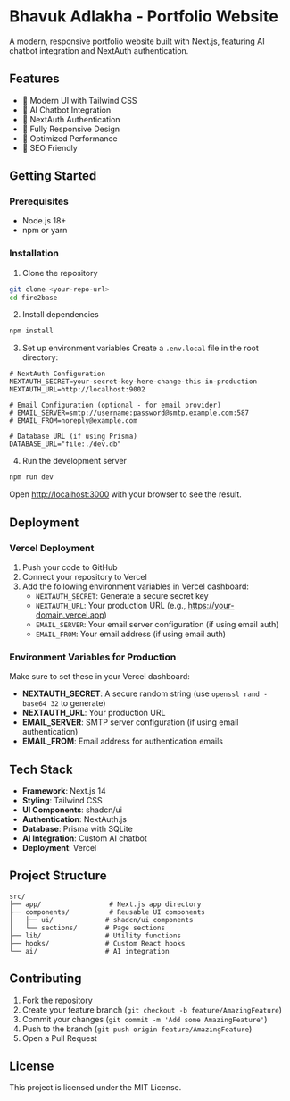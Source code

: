 # Bhavuk Adlakha - Portfolio Website

A modern, responsive portfolio website built with Next.js, featuring AI chatbot integration and NextAuth authentication.

## Features

- 🎨 Modern UI with Tailwind CSS
- 🤖 AI Chatbot Integration
- 🔐 NextAuth Authentication
- 📱 Fully Responsive Design
- 🚀 Optimized Performance
- 🎯 SEO Friendly

## Getting Started

### Prerequisites

- Node.js 18+ 
- npm or yarn

### Installation

1. Clone the repository
```bash
git clone <your-repo-url>
cd fire2base
```

2. Install dependencies
```bash
npm install
```

3. Set up environment variables
Create a `.env.local` file in the root directory:
```env
# NextAuth Configuration
NEXTAUTH_SECRET=your-secret-key-here-change-this-in-production
NEXTAUTH_URL=http://localhost:9002

# Email Configuration (optional - for email provider)
# EMAIL_SERVER=smtp://username:password@smtp.example.com:587
# EMAIL_FROM=noreply@example.com

# Database URL (if using Prisma)
DATABASE_URL="file:./dev.db"
```

4. Run the development server
```bash
npm run dev
```

Open [http://localhost:3000](http://localhost:3000) with your browser to see the result.

## Deployment

### Vercel Deployment

1. Push your code to GitHub
2. Connect your repository to Vercel
3. Add the following environment variables in Vercel dashboard:
   - `NEXTAUTH_SECRET`: Generate a secure secret key
   - `NEXTAUTH_URL`: Your production URL (e.g., https://your-domain.vercel.app)
   - `EMAIL_SERVER`: Your email server configuration (if using email auth)
   - `EMAIL_FROM`: Your email address (if using email auth)

### Environment Variables for Production

Make sure to set these in your Vercel dashboard:

- **NEXTAUTH_SECRET**: A secure random string (use `openssl rand -base64 32` to generate)
- **NEXTAUTH_URL**: Your production URL
- **EMAIL_SERVER**: SMTP server configuration (if using email authentication)
- **EMAIL_FROM**: Email address for authentication emails

## Tech Stack

- **Framework**: Next.js 14
- **Styling**: Tailwind CSS
- **UI Components**: shadcn/ui
- **Authentication**: NextAuth.js
- **Database**: Prisma with SQLite
- **AI Integration**: Custom AI chatbot
- **Deployment**: Vercel

## Project Structure

```
src/
├── app/                 # Next.js app directory
├── components/          # Reusable UI components
│   ├── ui/             # shadcn/ui components
│   └── sections/       # Page sections
├── lib/                # Utility functions
├── hooks/              # Custom React hooks
└── ai/                 # AI integration
```

## Contributing

1. Fork the repository
2. Create your feature branch (`git checkout -b feature/AmazingFeature`)
3. Commit your changes (`git commit -m 'Add some AmazingFeature'`)
4. Push to the branch (`git push origin feature/AmazingFeature`)
5. Open a Pull Request

## License

This project is licensed under the MIT License.
